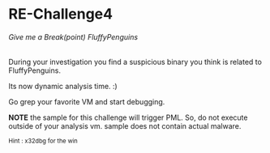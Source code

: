 # RE-Challenge4
 ###### Give me a Break(point) FluffyPenguins


During your investigation you find a suspicious binary you think is related to FluffyPenguins.

Its now dynamic analysis time. :) 

Go grep your favorite VM and start debugging. 

**NOTE** the sample for this challenge will trigger PML. So, do not execute outside of your analysis vm. 
sample does not contain actual malware.



<sub>Hint : x32dbg for the win</sub> 